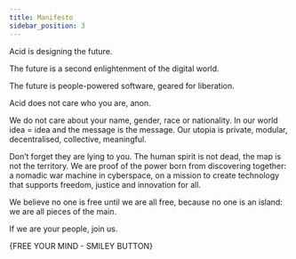 ```yaml
---
title: Manifesto
sidebar_position: 3
---
```


Acid is designing the future. 

The future is a second enlightenment of the digital world.

The future is people-powered software, geared for liberation. 

Acid does not care who you are, anon. 

We do not care about your name, gender, race or nationality. In our world idea = idea and the message is the message. Our utopia is private, modular, decentralised, collective, meaningful.

Don’t forget they are lying to you. The human spirit is not dead, the map is not the territory. We are proof of the power born from discovering together: a nomadic war machine in cyberspace, on a mission to create technology that supports freedom, justice and innovation for all. 

We believe no one is free until we are all free, because no one is an island: we are all pieces of the main.

If we are your people, join us. 

{FREE YOUR MIND - SMILEY BUTTON}